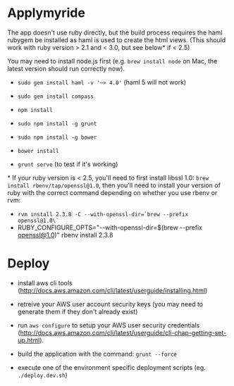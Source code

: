 Applymyride
================

The app doesn't use ruby directly, but the build process requires the haml rubygem be installed as haml is used to create the html views. (This should work with ruby version > 2.1 and < 3.0, but see below* if < 2.5)

You may need to install node.js first (e.g. `brew install node` on Mac, the latest version should run correctly now).

+ `sudo gem install haml -v '~> 4.0'` (haml 5 will not work)

+ `sudo gem install compass`

+ `npm install`

+ `sudo npm install -g grunt`

+ `sudo npm install -g bower`

+ `bower install`

+ `grunt serve` (to test if it's working)

\* If your ruby version is < 2.5, you'll need to first install libssl 1.0: `brew install rbenv/tap/openssl@1.0`, then you'll need to install your version of ruby with the correct command depending on whether you use rbenv or rvm:
+ ``rvm install 2.3.8 -C --with-openssl-dir=`brew --prefix openssl@1.0\` ``
+ RUBY_CONFIGURE_OPTS="--with-openssl-dir=$(brew --prefix openssl@1.0)" rbenv install 2.3.8

Deploy
================

+ install aws cli tools (http://docs.aws.amazon.com/cli/latest/userguide/installing.html)

+ retreive your AWS user account security keys (you may need to generate them if they don't already exist)

+ run  `aws configure`  to setup your AWS user security credentials (http://docs.aws.amazon.com/cli/latest/userguide/cli-chap-getting-set-up.html).

+ build the application with the command: `grunt --force`

+ execute one of the environment specific deployment scripts (eg. `./deploy.dev.sh`)
